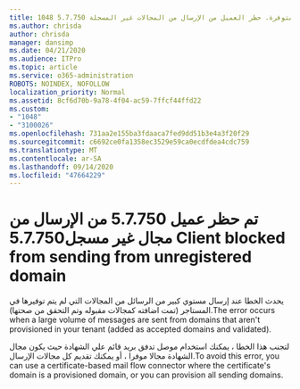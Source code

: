 ```yaml
---
title: 1048 5.7.750 خدمه غير متوفرة. حظر العميل من الإرسال من المجالات غير المسجلة
ms.author: chrisda
author: chrisda
manager: dansimp
ms.date: 04/21/2020
ms.audience: ITPro
ms.topic: article
ms.service: o365-administration
ROBOTS: NOINDEX, NOFOLLOW
localization_priority: Normal
ms.assetid: 8cf6d70b-9a78-4f04-ac59-7ffcf44ffd22
ms.custom:
- "1048"
- "3100026"
ms.openlocfilehash: 731aa2e155ba3fdaaca7fed9dd51b3e4a3f20f29
ms.sourcegitcommit: c6692ce0fa1358ec3529e59ca0ecdfdea4cdc759
ms.translationtype: MT
ms.contentlocale: ar-SA
ms.lasthandoff: 09/14/2020
ms.locfileid: "47664229"
---
```

# <a name="57750-client-blocked-from-sending-from-unregistered-domain"></a><span data-ttu-id="5d5b9-103">تم حظر عميل 5.7.750 من الإرسال من مجال غير مسجل</span><span class="sxs-lookup"><span data-stu-id="5d5b9-103">5.7.750 Client blocked from sending from unregistered domain</span></span>

<span data-ttu-id="5d5b9-104">يحدث الخطا عند إرسال مستوي كبير من الرسائل من المجالات التي لم يتم توفيرها في المستاجر (تمت اضافته كمجالات مقبوله وتم التحقق من صحتها).</span><span class="sxs-lookup"><span data-stu-id="5d5b9-104">The error occurs when a large volume of messages are sent from domains that aren't provisioned in your tenant (added as accepted domains and validated).</span></span>

<span data-ttu-id="5d5b9-105">لتجنب هذا الخطا ، يمكنك استخدام موصل تدفق بريد قائم علي الشهادة حيث يكون مجال الشهادة مجالا موفرا ، أو يمكنك تقديم كل مجالات الإرسال.</span><span class="sxs-lookup"><span data-stu-id="5d5b9-105">To avoid this error, you can use a certificate-based mail flow connector where the certificate's domain is a provisioned domain, or you can provision all sending domains.</span></span>
